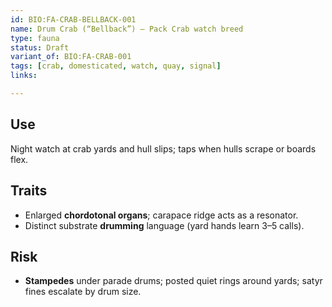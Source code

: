 ```yaml
---
id: BIO:FA-CRAB-BELLBACK-001
name: Drum Crab (“Bellback”) — Pack Crab watch breed
type: fauna
status: Draft
variant_of: BIO:FA-CRAB-001
tags: [crab, domesticated, watch, quay, signal]
links:

---
```


## Use
Night watch at crab yards and hull slips; taps when hulls scrape or boards flex.

## Traits
- Enlarged **chordotonal organs**; carapace ridge acts as a resonator.
- Distinct substrate **drumming** language (yard hands learn 3–5 calls).

## Risk
- **Stampedes** under parade drums; posted quiet rings around yards; satyr fines escalate by drum size.
